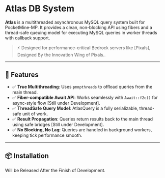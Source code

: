 # Atlas DB System

**Atlas** is a multithreaded asynchronous MySQL query system built for PocketMine-MP. It provides a clean, non-blocking API using fibers and a thread-safe queuing model for executing MySQL queries in worker threads with callback support.

> ⚡ Designed for performance-critical Bedrock servers like [Pixals], Designed By the Innovation Wing of Pixals..

---

## 🚀 Features

- ✅ **True Multithreading**: Uses `pmmpthreads` to offload queries from the main thread.
- ✅ **Fiber-compatible Await API**: Works seamlessly with `Await::f2c()` for async-style flow [Still under Development].
- ✅ **ThreadSafe Query Model**: AtlasQuery is a fully serializable, thread-safe unit of work.
- ✅ **Result Propagation**: Queries return results back to the main thread using safe bridges [Still under Development].
- ✅ **No Blocking, No Lag**: Queries are handled in background workers, keeping tick performance smooth.

---

## 📦 Installation

Will be Released After the Finish of Development.
